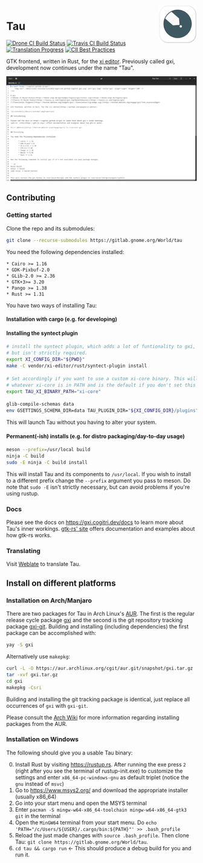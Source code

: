 <a href="https://gitlab.gnome.org/World/tau">
    <img src="./data/icons//hicolor/scalable/apps/org.gnome.Tau.svg" alt="gxi logo" title="gxi" align="right" height="100" />
</a>

# Tau
[![Drone CI Build Status](https://drone.exqa.de/api/badges/Cogitri/Tau/status.svg)](https://drone.exqa.de/Cogitri/Tau)
[![Travis CI Build Status](https://travis-ci.com/Cogitri/Tau.svg?branch=master)](https://travis-ci.com/Cogitri/Tau)
[![Translation Progress](https://hosted.weblate.org/widgets/Tau/-/translation/svg-badge.svg)](https://hosted.weblate.org/engage/Tau/?utm_source=widget)
[![CII Best Practices](https://bestpractices.coreinfrastructure.org/projects/2711/badge)](https://bestpractices.coreinfrastructure.org/projects/2711)

GTK frontend, written in Rust, for the [xi editor](https://github.com/google/xi-editor).
Previously called gxi, development now continues under the name "Tau".

![screenshot](/data/screenshot.png?raw=true)

## Contributing

### Getting started

Clone the repo and its submodules:

```sh
git clone --recurse-submodules https://gitlab.gnome.org/World/tau
```

You need the following dependencies installed:

	* Cairo >= 1.16
	* GDK-Pixbuf-2.0
	* GLib-2.0 >= 2.36
	* GTK+3>= 3.20
	* Pango >= 1.38
	* Rust >= 1.31

You have two ways of installing Tau:


#### Installation with cargo (e.g. for developing)

#### Installing the syntect plugin

```sh
# install the syntect plugin, which adds a lot of funtionality to gxi,
# but isn't strictly required.
export XI_CONFIG_DIR="${PWD}"
make -C vendor/xi-editor/rust/syntect-plugin install

# Set accordingly if you want to use a custom xi-core binary. This will use
# whatever xi-core is in PATH and is the default if you don't set this env var.
export TAU_XI_BINARY_PATH="xi-core"

glib-compile-schemas data
env GSETTINGS_SCHEMA_DIR=data TAU_PLUGIN_DIR="${XI_CONFIG_DIR}/plugins" cargo run
```

This will launch Tau without you having to alter your system.

#### Permanent(-ish) installs (e.g. for distro packaging/day-to-day usage)


```sh
meson --prefix=/usr/local build
ninja -C build
sudo -E ninja -C build install
```

This will install Tau and its components to `/usr/local`. If you wish to install to a different prefix change the `--prefix`
argument you pass to meson. Do note that `sudo -E` isn't strictly necessary, but can avoid problems if you're using rustup.

### Docs

Please see the docs on https://gxi.cogitri.dev/docs to learn more about Tau's inner workings. 
[gtk-rs' site](https://gtk-rs.org/) offers documentation and examples about how gtk-rs works.

### Translating

Visit [Weblate](https://hosted.weblate.org/engage/gxi/) to translate Tau.

## Install on different platforms

### Installation on Arch/Manjaro

There are two packages for Tau in Arch Linux's
[AUR](https://aur.archlinux.org/). The first is the regular release cycle
package [gxi](https://aur.archlinux.org/packages/gxi/) and the second is the git
repository tracking package
[gxi-git](https://aur.archlinux.org/packages/gxi-git/). Building and installing
(including dependencies) the first package can be accomplished with:

```sh
yay -S gxi
```

Alternatively use `makepkg`:

```sh
curl -L -O https://aur.archlinux.org/cgit/aur.git/snapshot/gxi.tar.gz
tar -xvf gxi.tar.gz
cd gxi
makepkg -Csri
```

Building and installing the git tracking package is identical, just replace all occurrences of
`gxi` with `gxi-git`.

Please consult the [Arch Wiki](https://wiki.archlinux.org/index.php/Arch_User_Repository#Installing_packages)
for more information regarding installing packages from the AUR.

### Installation on Windows

The following should give you a usable Tau binary:

0) Install Rust by visiting https://rustup.rs. After running the exe press `2` (right after you see the terminal of rustup-init.exe) to customize the settings and enter `x86_64-pc-windows-gnu` as default triplet (notice the `gnu` instead of `msvc`)
1) Go to https://www.msys2.org/ and download the appropriate installer (usually x86_64)
2) Go into your start menu and open the MSYS terminal
3) Enter `pacman -S mingw-w64-x86_64-toolchain mingw-w64-x86_64-gtk3 git` in the terminal
4) Open the `MinGW64` terminal from your start menu. Do `echo 'PATH="/c/Users/${USER}/.cargo/bin:${PATH}"' >> .bash_profile`
5) Reload the just made changes with `source .bash_profile`. Then clone Tau: `git clone https://gitlab.gnome.org/World/tau`.
6) `cd tau && cargo run` <- This should produce a debug build for you and run it.
